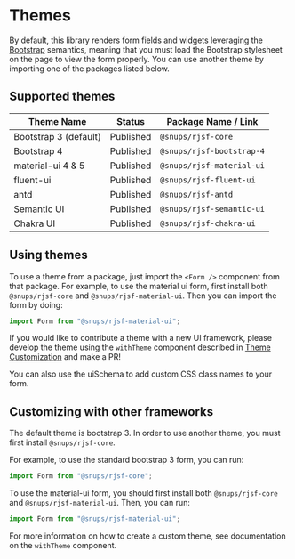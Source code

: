 # Themes

By default, this library renders form fields and widgets leveraging the [Bootstrap](http://getbootstrap.com/) semantics,
meaning that you must load the Bootstrap stylesheet on the page to view the form properly. You can use another theme by importing one of the packages listed below.

## Supported themes

| Theme Name            | Status    | Package Name / Link |
| --------------------- | --------- | ------------------- |
| Bootstrap 3 (default) | Published | `@snups/rjsf-core`        |
| Bootstrap 4           | Published | `@snups/rjsf-bootstrap-4` |
| material-ui 4 & 5     | Published | `@snups/rjsf-material-ui` |
| fluent-ui             | Published | `@snups/rjsf-fluent-ui`   |
| antd                  | Published | `@snups/rjsf-antd`        |
| Semantic UI           | Published | `@snups/rjsf-semantic-ui` |
| Chakra UI             | Published | `@snups/rjsf-chakra-ui`   |

## Using themes

To use a theme from a package, just import the `<Form />` component from that package. For example, to use the material ui form,
first install both `@snups/rjsf-core` and `@snups/rjsf-material-ui`. Then you can import the form by doing:

```js
import Form from "@snups/rjsf-material-ui";
```

If you would like to contribute a theme with a new UI framework, please develop the theme using the `withTheme` component described in [Theme Customization](../advanced-customization/custom-themes.md) and make a PR!

You can also use the uiSchema to add custom CSS class names to your form.

## Customizing with other frameworks

The default theme is bootstrap 3. In order to use another theme, you must first install `@snups/rjsf-core`.

For example, to use the standard bootstrap 3 form, you can run:

```js
import Form from "@snups/rjsf-core";
```

To use the material-ui form, you should first install both `@snups/rjsf-core` and `@snups/rjsf-material-ui`. Then, you can run:

```js
import Form from "@snups/rjsf-material-ui";
```

For more information on how to create a custom theme, see documentation on the `withTheme` component.

